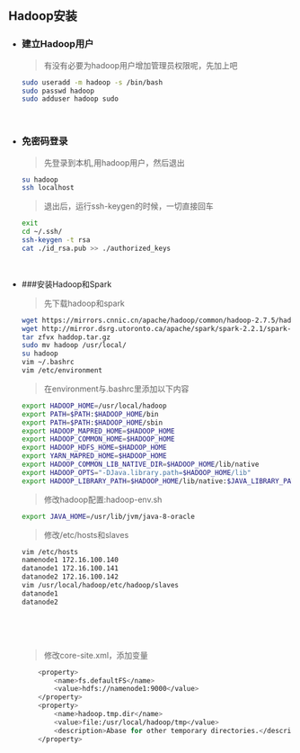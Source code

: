 ## Hadoop安装

* ### 建立Hadoop用户  
    > 有没有必要为hadoop用户增加管理员权限呢，先加上吧

    ```bash
    sudo useradd -m hadoop -s /bin/bash
    sudo passwd hadoop
    sudo adduser hadoop sudo
    ```

    ​


* ### 免密码登录
    > 先登录到本机,用hadoop用户，然后退出

    ```bash
    su hadoop
    ssh localhost
    ```

    > 退出后，运行ssh-keygen的时候，一切直接回车

    ```bash
    exit
    cd ~/.ssh/
    ssh-keygen -t rsa
    cat ./id_rsa.pub >> ./authorized_keys
    ```

    ​

*  ###安装Hadoop和Spark

    > 先下载hadoop和spark

    ```bash
    wget https://mirrors.cnnic.cn/apache/hadoop/common/hadoop-2.7.5/hadoop-2.7.5.tar.gz
    wget http://mirror.dsrg.utoronto.ca/apache/spark/spark-2.2.1/spark-2.2.1-bin-hadoop2.7.tgz
    tar zfvx haddop.tar.gz
    sudo mv hadoop /usr/local/
    su hadoop
    vim ~/.bashrc
    vim /etc/environment
    ```

    > 在environment与.bashrc里添加以下内容

    ```bash
    export HADOOP_HOME=/usr/local/hadoop
    export PATH=$PATH:$HADOOP_HOME/bin
    export PATH=$PATH:$HADOOP_HOME/sbin
    export HADOOP_MAPRED_HOME=$HADOOP_HOME
    export HADOOP_COMMON_HOME=$HADOOP_HOME
    export HADOOP_HDFS_HOME=$HADOOP_HOME
    export YARN_MAPRED_HOME=$HADOOP_HOME
    export HADOOP_COMMON_LIB_NATIVE_DIR=$HADOOP_HOME/lib/native
    export HADOOP_OPTS="-DJava.library.path=$HADOOP_HOME/lib"
    export HADOOP_LIBRARY_PATH=$HADOOP_HOME/lib/native:$JAVA_LIBRARY_PATH
    ```

    > 修改hadoop配置:hadoop-env.sh

    ```bash
    export JAVA_HOME=/usr/lib/jvm/java-8-oracle
    ```

    >  修改/etc/hosts和slaves

    ```bash
    vim /etc/hosts
    namenode1 172.16.100.140
    datanode1 172.16.100.141
    datanode2 172.16.100.142
    vim /usr/local/hadoop/etc/hadoop/slaves
    datanode1
    datanode2
    ```

    ​

    ​

    > 修改core-site.xml，添加变量

    ```bash
        <property>
            <name>fs.defaultFS</name>
            <value>hdfs://namenode1:9000</value>
        </property>
        <property>
            <name>hadoop.tmp.dir</name>
            <value>file:/usr/local/hadoop/tmp</value>
            <description>Abase for other temporary directories.</description>
        </property>
    ```

    ​

    ​